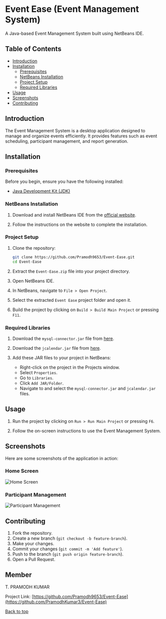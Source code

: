 # Event Ease (Event Management System)

A Java-based Event Management System built using NetBeans IDE.

## Table of Contents

- [Introduction](#introduction)
- [Installation](#installation)
  - [Prerequisites](#prerequisites)
  - [NetBeans Installation](#netbeans-installation)
  - [Project Setup](#project-setup)
  - [Required Libraries](#required-libraries)
- [Usage](#usage)
- [Screenshots](#screenshots)
- [Contributing](#contributing)

## Introduction

The Event Management System is a desktop application designed to manage and organize events efficiently. It provides features such as event scheduling, participant management, and report generation.

## Installation

### Prerequisites

Before you begin, ensure you have the following installed:

- [Java Development Kit (JDK)](https://www.oracle.com/java/technologies/javase-jdk11-downloads.html)

### NetBeans Installation

1. Download and install NetBeans IDE from the [official website](https://netbeans.apache.org/download/index.html).

2. Follow the instructions on the website to complete the installation.

### Project Setup

1. Clone the repository:

    ```sh
    git clone https://github.com/Pramodh9653/Event-Ease.git
    cd Event-Ease
    ```

2. Extract the `Event-Ease.zip` file into your project directory.

3. Open NetBeans IDE.

4. In NetBeans, navigate to `File > Open Project`.

5. Select the extracted `Event Ease` project folder and open it.

6. Build the project by clicking on `Build > Build Main Project` or pressing `F11`.

### Required Libraries

1. Download the `mysql-connector.jar` file from [here](http://www.java2s.com/Code/JarDownload/jcalendar/jcalendar-1.4.jar.zip).

2. Download the `jcalendar.jar` file from [here](https://repo1.maven.org/maven2/com/mysql/mysql-connector-j/8.0.31/mysql-connector-j-8.0.31.jar).

3. Add these JAR files to your project in NetBeans:
   - Right-click on the project in the Projects window.
   - Select `Properties`.
   - Go to `Libraries`.
   - Click `Add JAR/Folder`.
   - Navigate to and select the `mysql-connector.jar` and `jcalendar.jar` files.

## Usage

1. Run the project by clicking on `Run > Run Main Project` or pressing `F6`.

2. Follow the on-screen instructions to use the Event Management System.

## Screenshots

Here are some screenshots of the application in action:

### Home Screen
![Home Screen](images/home_screen.png)

### Participant Management
![Participant Management](images/participant_management.png)

## Contributing

1. Fork the repository.
2. Create a new branch (`git checkout -b feature-branch`).
3. Make your changes.
4. Commit your changes (`git commit -m 'Add feature'`).
5. Push to the branch (`git push origin feature-branch`).
6. Open a Pull Request.


## Member

T. PRAMODH KUMAR 

Project Link: [https://github.com/Pramodh9653/Event-Ease](https://github.com/PramodhKumar3/Event-Ease)

[Back to top](#event-management-system)
